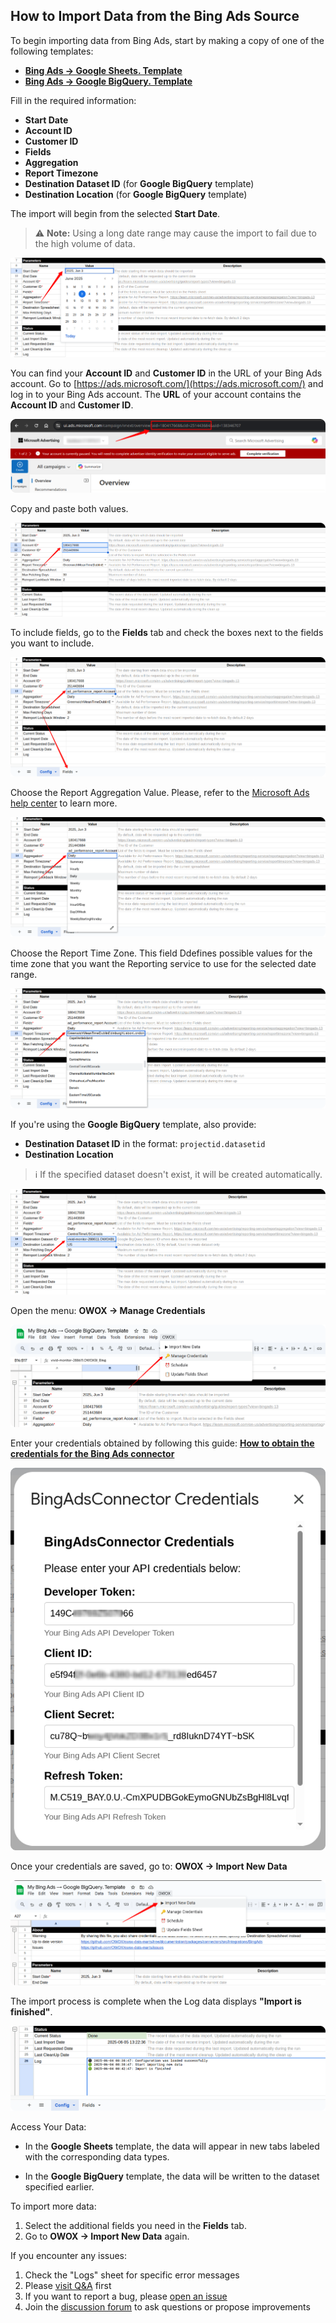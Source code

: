 ## How to Import Data from the Bing Ads Source

To begin importing data from Bing Ads, start by making a copy of one of the following templates:

- [**Bing Ads → Google Sheets. Template**](https://docs.google.com/spreadsheets/d/1OTLrSl1bMDC6IS8eKDYPEOx_LBZZI7kPePh2eTEeiEc/copy)
- [**Bing Ads → Google BigQuery. Template**](https://docs.google.com/spreadsheets/d/1uETkcB5Pq8oN3fed9eNxxdyaycLYJ7ZxRibU1CzuCdA/copy)

Fill in the required information:
- **Start Date**
- **Account ID**
- **Customer ID**
- **Fields**
- **Aggregation**
- **Report Timezone**
- **Destination Dataset ID** (for **Google BigQuery** template)
- **Destination Location** (for **Google BigQuery** template)

The import will begin from the selected **Start Date**.  
> ⚠️ **Note:** Using a long date range may cause the import to fail due to the high volume of data.

![Bing Start Date](res/bing_startdate.png)

You can find your **Account ID** and **Customer ID** in the URL of your Bing Ads account. Go to [https://ads.microsoft.com/](https://ads.microsoft.com/) and log in to your Bing Ads account. The **URL** of your account contains the **Account ID** and **Customer ID**. 

![Bing Add Account](res/bing_addaccount.png)

Copy and paste both values.

![Account ID](res/bing_pasteid.png)

To include fields, go to the **Fields** tab and check the boxes next to the fields you want to include.

![Bing Fields](res/bing_fields.png)

Choose the Report Aggregation Value. Please, refer to the [Microsoft Ads help center](https://learn.microsoft.com/en-us/advertising/reporting-service/reportaggregation?view=bingads-13) to learn more. 

![Bing Aggregation](res/bing_aggregation.png)

Choose the Report Time Zone. This field Ddefines possible values for the time zone that you want the Reporting service to use for the selected date range.

![Bing Time Zone](res/bing_timezone.png)

If you're using the **Google BigQuery** template, also provide:

- **Destination Dataset ID** in the format: `projectid.datasetid`
- **Destination Location**

> ℹ️ If the specified dataset doesn't exist, it will be created automatically.

![Bing Dataset](res/bing_dataset.png)

Open the menu: **OWOX → Manage Credentials**

![Bing Credentials](res/bing_credentials.png)

Enter your credentials obtained by following this guide: [**How to obtain the credentials for the Bing Ads connector**](CREDENTIALS.md)

![Bing Token](res/bing_creds.png)

Once your credentials are saved, go to: **OWOX → Import New Data**

![Bing Import Data](res/bing_import.png)

The import process is complete when the Log data displays **"Import is finished"**. 

![Bing Finished](res/bing_finished.png)

Access Your Data:

- In the **Google Sheets** template, the data will appear in new tabs labeled with the corresponding data types.  

- In the **Google BigQuery** template, the data will be written to the dataset specified earlier.

To import more data:

1. Select the additional fields you need in the **Fields** tab.
2. Go to **OWOX → Import New Data** again.

If you encounter any issues:

1. Check the "Logs" sheet for specific error messages
2. Please [visit Q&A](https://github.com/OWOX/owox-data-marts/discussions/categories/q-a) first
3. If you want to report a bug, please [open an issue](https://github.com/OWOX/owox-data-marts/issues)
4. Join the [discussion forum](https://github.com/OWOX/owox-data-marts/discussions) to ask questions or propose improvements 